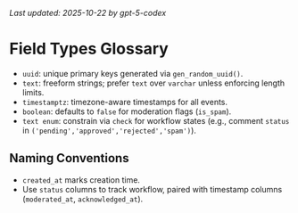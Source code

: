 _Last updated: 2025-10-22 by gpt-5-codex_

# Field Types Glossary

- `uuid`: unique primary keys generated via `gen_random_uuid()`.
- `text`: freeform strings; prefer `text` over `varchar` unless enforcing length limits.
- `timestamptz`: timezone-aware timestamps for all events.
- `boolean`: defaults to `false` for moderation flags (`is_spam`).
- `text enum`: constrain via `check` for workflow states (e.g., comment `status` in `('pending','approved','rejected','spam')`).

## Naming Conventions

- `created_at` marks creation time.
- Use `status` columns to track workflow, paired with timestamp columns (`moderated_at`, `acknowledged_at`).
